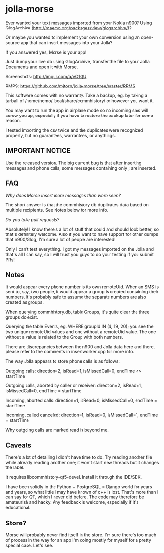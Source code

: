 jolla-morse
===========

Ever wanted your text messages imported from your Nokia n900?
Using GlogArchive (http://maemo.org/packages/view/glogarchive/)?

Or maybe you wanted to implement your own conversion using an open-source app that can insert
messages into your Jolla?

If you answered yes, Morse is your app!

Just dump your live db using GlogArchive, transfer the file to your Jolla Documents and open it
with Morse.

Screenshots: http://imgur.com/a/vO1QU

RMPS: https://github.com/mjtorn/jolla-morse/tree/master/RPMS

This software comes with no warranty. Take a backup, eg. by taking a tarball of
/home/nemo/.local/share/commhistory/ or however you want it.

You may want to run the app in airplane mode so no incoming sms will screw you up, especially
if you have to restore the backup later for some reason.

I tested importing the csv twice and the duplicates were recognized properly, but no
guarantees, warrantees, or anythings.

IMPORTANT NOTICE
----------------

Use the released version. The big current bug is that after inserting messages and phone
calls, some messages containing only ; are inserted.

FAQ
---

_Why does Morse insert more messages than were seen?_

The short answer is that the commhistory db duplicates data based on multiple
recipients. See Notes below for more info.

_Do you take pull requests?_

Absolutely! I know there's a lot of stuff that could and should look better, so that's
definitely welcome. Also if you want to have support for other dumps that n900/Glog,
I'm sure a lot of people are interested!

Only I can't test everything. I got my messages imported on the Jolla and that's
all I can say, so I will trust you guys to do your testing if you submit PRs!

Notes
----

It would appear every phone number is its own remoteUid. When an SMS is sent to, say, two
people, it would appear a group is created containing their numbers. It's probably safe
to assume the separate numbers are also created as groups.

When querying commhistory.db, table Groups, it's quite clear the three groups do exist.

Querying the table Events, eg. WHERE groupId IN (4, 19, 20); you see the two unique
remoteUid values and one without a remoteUid value. The one without a value is related
to the Group with both numbers.

There are discrepancies between the n900 and Jolla data here and there, please refer
to the comments in insertworker.cpp for more info.

The way Jolla appears to store phone calls is as follows:

Outgoing calls: direction=2, isRead=1, isMissedCall=0, endTime <> startTime

Outgoing calls, aborted by caller or receiver: direction=2, isRead=1, isMissedCall=0, endTime = startTime

Incoming, aborted calls: direction=1, isRead=0, isMissedCall=0, endTime = startTime

Incoming, called canceled: direction=1, isRead=0, isMissedCall=1, endTime = startTime

Why outgoing calls are marked read is beyond me.

Caveats
-------

There's a lot of detailing I didn't have time to do. Try reading another file while
already reading another one; it won't start new threads but it changes the label.

It requires libcommhistory-qt5-devel. Install it through the IDE/SDK.

I have been solidly in the Python + PostgreSQL = Django world for years and years, so
what little I may have known of c++ is lost. That's more than I can say for QT, which
I never did before. The code may therefore be amateurish and hacky. Any feedback is
welcome, especially if it's educational.

Store?
------

Morse will probably never find itself in the store. I'm sure there's too much of process
in the way for an app I'm doing mostly for myself for a pretty special case. Let's see.

